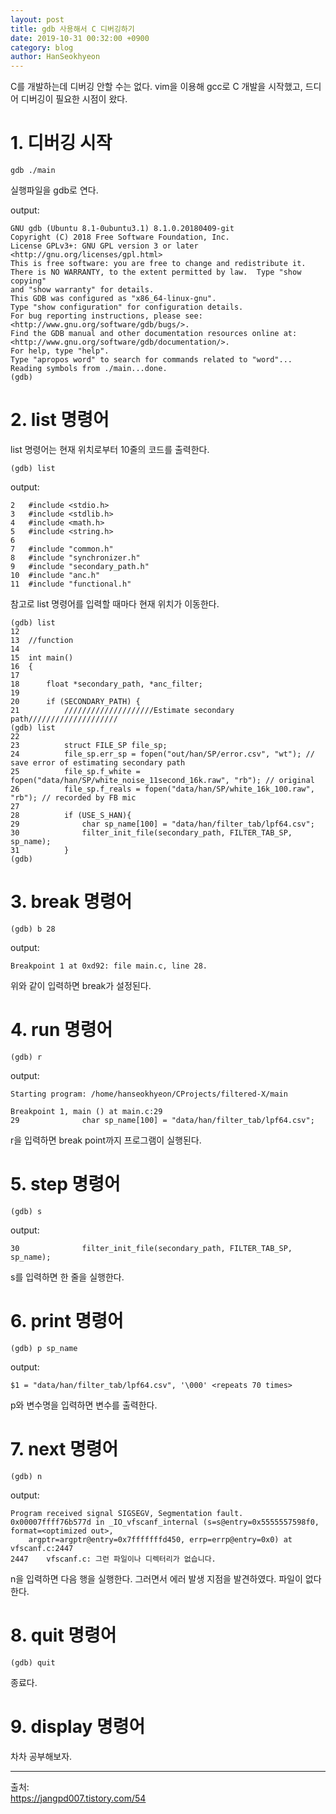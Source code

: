 ```yaml
---
layout: post
title: gdb 사용해서 C 디버깅하기
date: 2019-10-31 00:32:00 +0900
category: blog
author: HanSeokhyeon
---
```


C를 개발하는데 디버깅 안할 수는 없다. 
vim을 이용해 gcc로 C 개발을 시작했고, 드디어 디버깅이 필요한 시점이 왔다.

# 1. 디버깅 시작
```
gdb ./main
```
실행파일을 gdb로 연다.

output:
```
GNU gdb (Ubuntu 8.1-0ubuntu3.1) 8.1.0.20180409-git
Copyright (C) 2018 Free Software Foundation, Inc.
License GPLv3+: GNU GPL version 3 or later <http://gnu.org/licenses/gpl.html>
This is free software: you are free to change and redistribute it.
There is NO WARRANTY, to the extent permitted by law.  Type "show copying"
and "show warranty" for details.
This GDB was configured as "x86_64-linux-gnu".
Type "show configuration" for configuration details.
For bug reporting instructions, please see:
<http://www.gnu.org/software/gdb/bugs/>.
Find the GDB manual and other documentation resources online at:
<http://www.gnu.org/software/gdb/documentation/>.
For help, type "help".
Type "apropos word" to search for commands related to "word"...
Reading symbols from ./main...done.
(gdb)
```

# 2. list 명령어
list 명령어는 현재 위치로부터 10줄의 코드를 출력한다.
```
(gdb) list
```

output:
```
2	#include <stdio.h>
3	#include <stdlib.h>
4	#include <math.h>
5	#include <string.h>
6	
7	#include "common.h"
8	#include "synchronizer.h"
9	#include "secondary_path.h"
10	#include "anc.h"
11	#include "functional.h"
```

참고로 list 명령어를 입력할 때마다 현재 위치가 이동한다.
```
(gdb) list
12	
13	//function
14	
15	int main()
16	{
17	
18		float *secondary_path, *anc_filter;
19		
20		if (SECONDARY_PATH) {
21			////////////////////Estimate secondary path////////////////////
(gdb) list
22	
23			struct FILE_SP file_sp;
24			file_sp.err_sp = fopen("out/han/SP/error.csv", "wt"); // save error of estimating secondary path 
25			file_sp.f_white = fopen("data/han/SP/white_noise_11second_16k.raw", "rb"); // original
26			file_sp.f_reals = fopen("data/han/SP/white_16k_100.raw", "rb"); // recorded by FB mic
27	
28			if (USE_S_HAN){
29				char sp_name[100] = "data/han/filter_tab/lpf64.csv";
30				filter_init_file(secondary_path, FILTER_TAB_SP, sp_name);
31			}
(gdb)
```

# 3. break 명령어
```
(gdb) b 28
```

output:  
```
Breakpoint 1 at 0xd92: file main.c, line 28.
```

위와 같이 입력하면 break가 설정된다.

# 4. run 명령어
```
(gdb) r
```

output:  
```
Starting program: /home/hanseokhyeon/CProjects/filtered-X/main 

Breakpoint 1, main () at main.c:29
29				char sp_name[100] = "data/han/filter_tab/lpf64.csv";
```

r을 입력하면 break point까지 프로그램이 실행된다.

# 5. step 명령어
```
(gdb) s
```

output:  
```
30				filter_init_file(secondary_path, FILTER_TAB_SP, sp_name);
```

s를 입력하면 한 줄을 실행한다.

# 6. print 명령어
```
(gdb) p sp_name
```

output:  
```
$1 = "data/han/filter_tab/lpf64.csv", '\000' <repeats 70 times>
```

p와 변수명을 입력하면 변수를 출력한다.

# 7. next 명령어
```
(gdb) n
```

output:  
```
Program received signal SIGSEGV, Segmentation fault.
0x00007ffff76b577d in _IO_vfscanf_internal (s=s@entry=0x5555557598f0, format=<optimized out>, 
    argptr=argptr@entry=0x7fffffffd450, errp=errp@entry=0x0) at vfscanf.c:2447
2447	vfscanf.c: 그런 파일이나 디렉터리가 없습니다.
```

n을 입력하면 다음 행을 실행한다. 그러면서 에러 발생 지점을 발견하였다. 파일이 없다한다.

# 8. quit 명령어
```
(gdb) quit
```

종료다.

# 9. display 명령어
차차 공부해보자.

---
출처:  
<https://jangpd007.tistory.com/54>